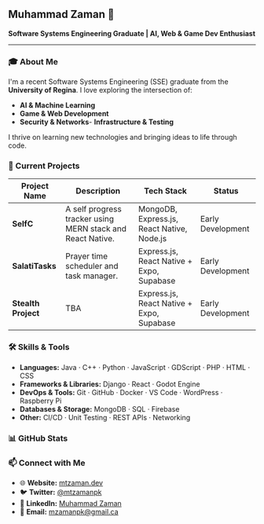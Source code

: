 ## Muhammad Zaman 👋

**Software Systems Engineering Graduate | AI, Web & Game Dev Enthusiast**

---

### 🎓 About Me

I'm a recent Software Systems Engineering (SSE) graduate from the **University of Regina**. I love exploring the intersection of:

* **AI & Machine Learning**
* **Game & Web Development**
* **Security & Networks**- **Infrastructure & Testing**

I thrive on learning new technologies and bringing ideas to life through code.

### 💼 Current Projects

| Project Name    | Description                                                | Tech Stack                 | Status      |
| --------------- | ---------------------------------------------------------- | -------------------------- | ----------- |
| **SelfC**       | A self progress tracker using MERN stack and React Native. | MongoDB, Express.js, React Native, Node.js    | Early Development |
| **SalatiTasks** | Prayer time scheduler and task manager.                    | Express.js, React Native + Expo, Supabase | Early Development   |
| **Stealth Project** | TBA                    | Express.js, React Native + Expo, Supabase | Early Development   |

### 🛠️ Skills & Tools

* **Languages:** Java · C++ · Python · JavaScript · GDScript · PHP · HTML · CSS
* **Frameworks & Libraries:** Django · React · Godot Engine
* **DevOps & Tools:** Git · GitHub · Docker · VS Code · WordPress · Raspberry Pi
* **Databases & Storage:** MongoDB · SQL · Firebase
* **Other:** CI/CD · Unit Testing · REST APIs · Networking

### 📊 GitHub Stats

### 📫 Connect with Me

* 🌐 **Website:** [mtzaman.dev](https://mtzamanpk.vercel.app/)
* 🐦 **Twitter:** [@mtzamanpk](https://twitter.com/mtzamanpk)
* 💼 **LinkedIn:** [Muhammad Zaman](https://linkedin.com/in/mtzamanpk)
* 📧 **Email:** [mzamanpk@gmail.ca](mailto:mzamanpk@gmail.com)
